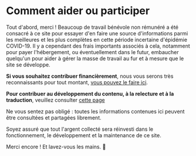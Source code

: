 # Comment aider ou participer

Tout d'abord, merci ! Beaucoup de travail bénévole non rémunéré a été consacré à ce site pour essayer d'en faire une source d'informations parmi les meilleures et les plus complètes en cette période incertaine d'épidémie COVID-19. Il y a cependant des frais importants associés à cela, notamment pour payer l'hébergement, ou éventuellement dans le futur, embaucher quelqu'un pour aider à gérer la masse de travail au fur et à mesure que le site se développe.

**Si vous souhaitez contribuer financièrement**, nous vous serons très reconnaissants pour tout montant, [vous pouvez le faire ici](https://opencollective.com/flattenthecurve).

**Pour contribuer au développement du contenu, à la relecture et à la traduction**, veuillez consulter [cette page](https://github.com/flattenthecurve/guide/blob/master/CONTRIBUTING.md)

Ne vous sentez pas obligé : toutes les informations contenues ici peuvent être consultées et partagées librement. 

Soyez assuré que tout l'argent collecté sera réinvesti dans le fonctionnement, le développement et la maintenance de ce site.

Merci encore ! Et lavez-vous les mains. 🙂
